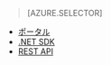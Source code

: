 ﻿> [AZURE.SELECTOR]
- [ポータル](/ja-jp/documentation/articles/media-services-manage-content/)
- [.NET SDK](/ja-jp/documentation/articles/media-services-dotnet-upload-files/)
- [REST API](/ja-jp/documentation/articles/media-services-rest-upload-files/)

<!--HONumber=45--> 
